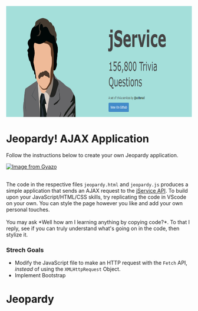 <img src="./imgs/trivia.png" alt="JService photo" height="300">

# Jeopardy! AJAX Application
Follow the instructions below to create your own Jeopardy application.

[![Image from Gyazo](https://i.gyazo.com/fa98c9704be1d7dfae300f3ae4c79dd2.gif)](https://gyazo.com/fa98c9704be1d7dfae300f3ae4c79dd2)

<br>
The code in the respective files <code>jeopardy.html</code> and <code>jeopardy.js</code> produces a simple application that sends an AJAX request to the <a href="http://jservice.io/">jService API</a>.  To build upon your JavaScript/HTML/CSS skills, try replicating the code in VScode on your own.  You can style the page however you like and add your own personal touches. <br>
<br>
You may ask *Well how am I learning anything by copying code?*.  To that I reply, see if you can truly understand what's going on in the code, then stylize it.

### Strech Goals
- Modify the JavaScript file to make an HTTP request with the <code>Fetch</code> API, *instead* of using the <code>XMLHttpRequest</code> Object.
- Implement Bootstrap 
# Jeopardy
